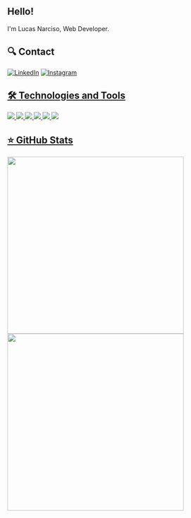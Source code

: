 ## Hello!
I'm Lucas Narciso, Web Developer.

## 🔍 Contact
<a href="https://www.linkedin.com/in/lucas-narciso01/" target="_blank"><img alt="LinkedIn" src="https://img.shields.io/badge/-LinkedIn-0077B5?style=for-the-badge&logo=Linkedin&logoColor=white"></a> <a href="https://www.instagram.com/lucasnarcisos/" target="_blank"><img alt="Instagram" src="https://img.shields.io/badge/Instagram-E4405F?style=for-the-badge&logo=instagram&logoColor=white"></a><a href="mailto:lucasnarcisoo@gmail.com?subject=Hello%20Lucas,">
  
## 🛠 Technologies and Tools

<div style={ display: flex }>

  <img src="https://img.shields.io/badge/HTML5-E34F26?style=for-the-badge&logo=html5&logoColor=white">
  <img src="https://img.shields.io/badge/CSS3-1572B6?style=for-the-badge&logo=css3&logoColor=white">
  <img src="https://img.shields.io/badge/JavaScript-323330?style=for-the-badge&logo=javascript&logoColor=F7DF1E">
  <img src="https://img.shields.io/badge/React-20232A?style=for-the-badge&logo=react&logoColor=61DAFB">
  <img src="https://img.shields.io/badge/PHP-777BB4?style=for-the-badge&logo=php&logoColor=white">
  <img src="https://img.shields.io/badge/MySQL-005C84?style=for-the-badge&logo=mysql&logoColor=white">
</div>
  
## ⭐️ GitHub Stats
  
<div>
  <img width=400em src="https://github-readme-stats.vercel.app/api/top-langs/?username=LucasNarciso&layout=compact&hide_borders=true&langs_count=7&theme=tokyonight"/>
  <br>
  <img width=400em src="https://github-readme-stats.vercel.app/api?username=LucasNarciso&show_icons=true&theme=tokyonight&include_all_commits=true&count_private=true"/>
  
</div>
